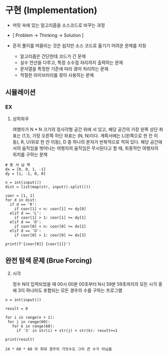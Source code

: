 # 구현 (Implementation)


- 머릿 속에 있는 알고리즘을 소스코드로 바꾸는 과정

- [ Problem -> Thinking -> Solution ] 

- 흔히 풀이를 떠올리는 것은 쉽지만 소스 코드로 옮기기 어려운 문제를 지칭
    
    - 알고리즘은 간단한데 코드가 긴 문제
    - 실수 연산을 다루고, 특정 소수점 자리까지 출력하는 문제
    - 문자열을 특정한 기준에 따라 끊어 처리하는 문제
    - 적절한 라이브러리를 찾아 사용하는 문제
    
    
## 시뮬레이션

### EX

1. 상하좌우

    여행자가 N * N  크기의 정사각형 공간 위에 서 있고, 해당 공간의 가장 왼쪽 상단 좌표는 (1,1), 가장 오른쪽 하단 좌표는 (N, N)이다.
계획서에는 L(왼쪽으로 한 칸 이동), R, U(위로 한 칸 이동), D 중 하나의 문자가 반복적으로 적혀 있다.
해당 공간에서의 움직임을 벗어나는 여행자의 움직임은 무시된다고 할 때, 최종적인 여행자의 위치를 구하는 문제

```
# 동 서 남 북
dx = [0, 0, 1, -1]
dy = [1, -1, 0, 0]

n = int(input())
dist = list(map(str, input().split()))

coor = [1, 1]
for d in dist:
  if d == 'R':
    if coor[1] < n: coor[1] += dy[0]
  elif d == 'L':
    if coor[1] > 1: coor[1] += dy[1]
  elif d == 'D':
    if coor[0] < n: coor[0] += dx[2]
  elif d == 'U':
    if coor[0] > 1: coor[0] += dx[3]

print(f'{coor[0]} {coor[1]}')
```


##  완전 탐색 문제 (Brue Forcing)

2. 시각

      정수 N이 입력되었을 때 00시 00분 00초부터 N시 59분 59초까지의 모든 시각 중에 3이 하나라도 포함되는 모든 경우의 수를 구하는 프로그램
      
 ```
 n = int(input())

result = 0

for i in range(n + 1):
  for j in range(60):
    for k in range(60):
      if '3' in str(i) + str(j) + str(k): result+=1

print(result)
 
 ```
 
 ```
 24 * 60 * 60 의 최대 경우의 가짓수도 그리 큰 수가 아님을 
 ```

